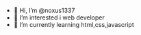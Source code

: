 - 👋 Hi, I’m @noxus1337
- 👀 I’m interested i web developer
- 🌱 I’m currently learning  html,css,javascript 


<!---
noxus1337/noxus1337 is a ✨ special ✨ repository because its `README.md` (this file) appears on your GitHub profile.
You can click the Preview link to take a look at your changes.
--->
